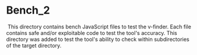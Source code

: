 # Bench_2

​	This directory contains bench JavaScript files to test the v-finder. Each file contains safe and/or exploitable code to test the tool's accuracy. This directory was added to test the tool's ability to check within subdirectories of the target directory.



